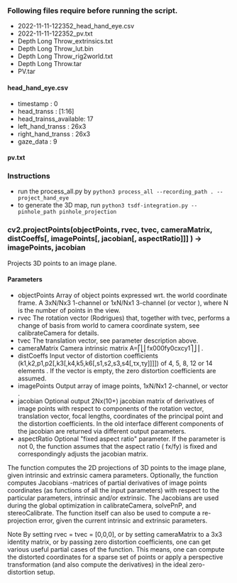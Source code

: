 ### Following files require before running the script.
- 2022-11-11-122352_head_hand_eye.csv
- 2022-11-11-122352_pv.txt
- Depth Long Throw_extrinsics.txt
- Depth Long Throw_lut.bin
- Depth Long Throw_rig2world.txt
- Depth Long Throw.tar
- PV.tar
#### head_hand_eye.csv
- timestamp : 0
- head_transs : [1:16]
- head_trainss_available: 17
- left_hand_transs : 26x3 
- right_hand_transs : 26x3
- gaze_data : 9
#### pv.txt
### Instructions
- run the process_all.py by `python3 process_all --recording_path . --project_hand_eye`
- to generate the 3D map, run `python3 tsdf-integration.py --pinhole_path pinhole_projection`

### cv2.projectPoints(objectPoints, rvec, tvec, cameraMatrix, distCoeffs[, imagePoints[, jacobian[, aspectRatio]]]	) -> 	imagePoints, jacobian
Projects 3D points to an image plane.

#### Parameters
- objectPoints	Array of object points expressed wrt. the world coordinate frame. A 3xN/Nx3 1-channel or 1xN/Nx1 3-channel (or vector<Point3f> ), where N is the number of points in the view.
- rvec	The rotation vector (Rodrigues) that, together with tvec, performs a change of basis from world to camera coordinate system, see calibrateCamera for details.
- tvec	The translation vector, see parameter description above.
- cameraMatrix	Camera intrinsic matrix A=⎡⎣⎢fx000fy0cxcy1⎤⎦⎥ .
- distCoeffs	Input vector of distortion coefficients (k1,k2,p1,p2[,k3[,k4,k5,k6[,s1,s2,s3,s4[,τx,τy]]]]) of 4, 5, 8, 12 or 14 elements . If the vector is empty, the zero distortion coefficients are assumed.
- imagePoints	Output array of image points, 1xN/Nx1 2-channel, or vector<Point2f> .
- jacobian	Optional output 2Nx(10+<numDistCoeffs>) jacobian matrix of derivatives of image points with respect to components of the rotation vector, translation vector, focal lengths, coordinates of the principal point and the distortion coefficients. In the old interface different components of the jacobian are returned via different output parameters.
- aspectRatio	Optional "fixed aspect ratio" parameter. If the parameter is not 0, the function assumes that the aspect ratio ( fx/fy) is fixed and correspondingly adjusts the jacobian matrix.

The function computes the 2D projections of 3D points to the image plane, given intrinsic and extrinsic camera parameters. Optionally, the function computes Jacobians -matrices of partial derivatives of image points coordinates (as functions of all the input parameters) with respect to the particular parameters, intrinsic and/or extrinsic. The Jacobians are used during the global optimization in calibrateCamera, solvePnP, and stereoCalibrate. The function itself can also be used to compute a re-projection error, given the current intrinsic and extrinsic parameters.

Note
    By setting rvec = tvec = [0,0,0], or by setting cameraMatrix to a 3x3 identity matrix, or by passing zero distortion coefficients, one can get various useful partial cases of the function. This means, one can compute the distorted coordinates for a sparse set of points or apply a perspective transformation (and also compute the derivatives) in the ideal zero-distortion setup. 